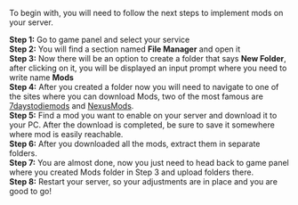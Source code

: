 To begin with, you will need to follow the next steps to implement mods on your server.

**Step 1:** Go to game panel and select your service  
**Step 2:** You will find a section named **File Manager** and open it  
**Step 3:** Now there will be an option to create a folder that says **New Folder**, after clicking on it, you will be displayed an input prompt where you need to write name **Mods**  
**Step 4:** After you created a folder now you will need to navigate to one of the sites where you can download Mods, two of the most famous are [7daystodiemods](https://7daystodiemods.com/) and [NexusMods](https://www.nexusmods.com/7daystodie).  
**Step 5:** Find a mod you want to enable on your server and download it to your PC. After the download is completed, be sure to save it somewhere where mod is easily reachable.  
**Step 6:** After you downloaded all the mods, extract them in separate folders.  
**Step 7:** You are almost done, now you just need to head back to game panel where you created Mods folder in Step 3 and upload folders there.  
**Step 8:** Restart your server, so your adjustments are in place and you are good to go!
